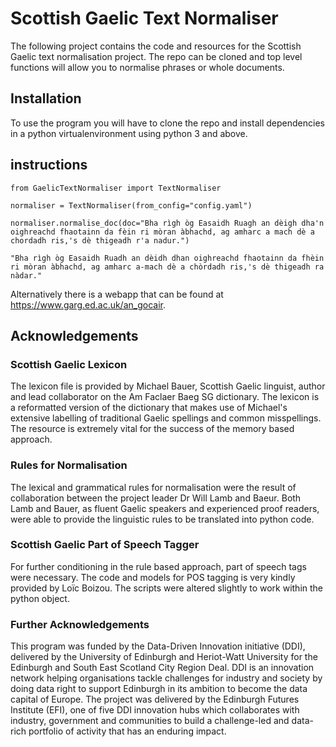 # Scottish Gaelic Text Normaliser 

The following project contains the code and resources for the Scottish Gaelic text normalisation project. The repo can be cloned and top level functions will allow you to normalise phrases or whole documents. 

## Installation 

To use the program you will have to clone the repo and install dependencies in a python virtualenvironment using python 3 and above. 

## instructions

``from GaelicTextNormaliser import TextNormaliser``
  
``normaliser = TextNormaliser(from_config="config.yaml")``
  
``normaliser.normalise_doc(doc="Bha rìgh òg Easaidh Ruagh an dèigh dha'n oighreachd fhaotainn da fèin ri mòran àbhachd, ag amharc a mach dè a chordadh ris,'s dè thigeadh r'a nadur.")``

``"Bha rìgh òg Easaidh Ruadh an dèidh dhan oighreachd fhaotainn da fhèin ri mòran àbhachd, ag amharc a-mach dè a chòrdadh ris,'s dè thigeadh ra nàdar."``

Alternatively there is a webapp that can be found at https://www.garg.ed.ac.uk/an_gocair. 

## Acknowledgements 

### Scottish Gaelic Lexicon

The lexicon file is provided by Michael Bauer, Scottish Gaelic linguist, author and lead collaborator on the Am Faclaer Baeg SG dictionary. The lexicon is a reformatted version of the dictionary that makes use of Michael's extensive labelling of traditional 
Gaelic spellings and common misspellings. The resource is extremely vital for the success of the memory based approach. 

### Rules for Normalisation

The lexical and grammatical rules for normalisation were the result of collaboration between the project leader Dr Will Lamb and Baeur. Both Lamb and Bauer, as fluent Gaelic speakers and experienced proof readers, were able to provide the linguistic rules to be translated into python code. 

### Scottish Gaelic Part of Speech Tagger 

For further conditioning in the rule based approach, part of speech tags were necessary. The code and models for POS tagging is very kindly provided by  Loïc Boizou. The scripts were altered slightly to work within the python object. 

### Further Acknowledgements

This program was funded by the Data-Driven Innovation initiative (DDI), delivered by the University of Edinburgh and Heriot-Watt University for the Edinburgh and South East Scotland City Region Deal. DDI is an innovation network helping organisations tackle challenges for industry and society by doing data right to support Edinburgh in its ambition to become the data capital of Europe. The project was delivered by the Edinburgh Futures Institute (EFI), one of five DDI innovation hubs which collaborates with industry, government and communities to build a challenge-led and data-rich portfolio of activity that has an enduring impact.
